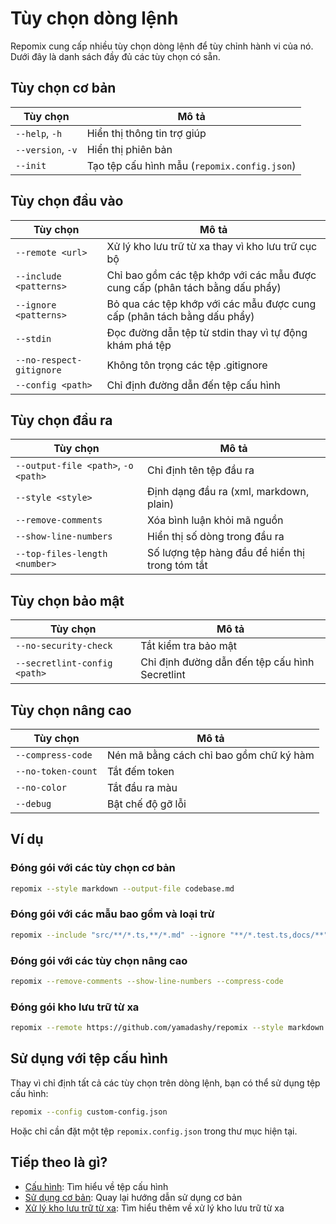 # Tùy chọn dòng lệnh

Repomix cung cấp nhiều tùy chọn dòng lệnh để tùy chỉnh hành vi của nó. Dưới đây là danh sách đầy đủ các tùy chọn có sẵn.

## Tùy chọn cơ bản

| Tùy chọn | Mô tả |
| --- | --- |
| `--help`, `-h` | Hiển thị thông tin trợ giúp |
| `--version`, `-v` | Hiển thị phiên bản |
| `--init` | Tạo tệp cấu hình mẫu (`repomix.config.json`) |

## Tùy chọn đầu vào

| Tùy chọn | Mô tả |
| --- | --- |
| `--remote <url>` | Xử lý kho lưu trữ từ xa thay vì kho lưu trữ cục bộ |
| `--include <patterns>` | Chỉ bao gồm các tệp khớp với các mẫu được cung cấp (phân tách bằng dấu phẩy) |
| `--ignore <patterns>` | Bỏ qua các tệp khớp với các mẫu được cung cấp (phân tách bằng dấu phẩy) |
| `--stdin` | Đọc đường dẫn tệp từ stdin thay vì tự động khám phá tệp |
| `--no-respect-gitignore` | Không tôn trọng các tệp .gitignore |
| `--config <path>` | Chỉ định đường dẫn đến tệp cấu hình |

## Tùy chọn đầu ra

| Tùy chọn | Mô tả |
| --- | --- |
| `--output-file <path>`, `-o <path>` | Chỉ định tên tệp đầu ra |
| `--style <style>` | Định dạng đầu ra (xml, markdown, plain) |
| `--remove-comments` | Xóa bình luận khỏi mã nguồn |
| `--show-line-numbers` | Hiển thị số dòng trong đầu ra |
| `--top-files-length <number>` | Số lượng tệp hàng đầu để hiển thị trong tóm tắt |

## Tùy chọn bảo mật

| Tùy chọn | Mô tả |
| --- | --- |
| `--no-security-check` | Tắt kiểm tra bảo mật |
| `--secretlint-config <path>` | Chỉ định đường dẫn đến tệp cấu hình Secretlint |

## Tùy chọn nâng cao

| Tùy chọn | Mô tả |
| --- | --- |
| `--compress-code` | Nén mã bằng cách chỉ bao gồm chữ ký hàm |
| `--no-token-count` | Tắt đếm token |
| `--no-color` | Tắt đầu ra màu |
| `--debug` | Bật chế độ gỡ lỗi |

## Ví dụ

### Đóng gói với các tùy chọn cơ bản

```bash
repomix --style markdown --output-file codebase.md
```

### Đóng gói với các mẫu bao gồm và loại trừ

```bash
repomix --include "src/**/*.ts,**/*.md" --ignore "**/*.test.ts,docs/**"
```

### Đóng gói với các tùy chọn nâng cao

```bash
repomix --remove-comments --show-line-numbers --compress-code
```

### Đóng gói kho lưu trữ từ xa

```bash
repomix --remote https://github.com/yamadashy/repomix --style markdown
```

## Sử dụng với tệp cấu hình

Thay vì chỉ định tất cả các tùy chọn trên dòng lệnh, bạn có thể sử dụng tệp cấu hình:

```bash
repomix --config custom-config.json
```

Hoặc chỉ cần đặt một tệp `repomix.config.json` trong thư mục hiện tại.

## Tiếp theo là gì?

- [Cấu hình](configuration.md): Tìm hiểu về tệp cấu hình
- [Sử dụng cơ bản](usage.md): Quay lại hướng dẫn sử dụng cơ bản
- [Xử lý kho lưu trữ từ xa](remote-repository-processing.md): Tìm hiểu thêm về xử lý kho lưu trữ từ xa
